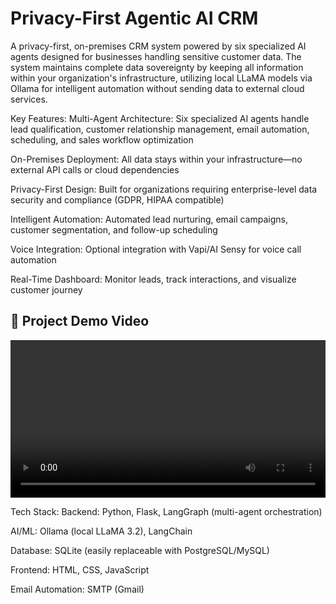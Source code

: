 # Privacy-First Agentic AI CRM

A privacy-first, on-premises CRM system powered by six specialized AI agents designed for businesses handling sensitive customer data. The system maintains complete data sovereignty by keeping all information within your organization's infrastructure, utilizing local LLaMA models via Ollama for intelligent automation without sending data to external cloud services.

Key Features:
Multi-Agent Architecture: Six specialized AI agents handle lead qualification, customer relationship management, email automation, scheduling, and sales workflow optimization

On-Premises Deployment: All data stays within your infrastructure—no external API calls or cloud dependencies

Privacy-First Design: Built for organizations requiring enterprise-level data security and compliance (GDPR, HIPAA compatible)

Intelligent Automation: Automated lead nurturing, email campaigns, customer segmentation, and follow-up scheduling

Voice Integration: Optional integration with Vapi/AI Sensy for voice call automation

Real-Time Dashboard: Monitor leads, track interactions, and visualize customer journey

## 🎥 Project Demo Video

<video width="100%" controls>
  <source src="./images/Privacy-First Agentic AI CRM.mp4" type="video/mp4">
  Your browser does not support the video tag.
</video>

Tech Stack:
Backend: Python, Flask, LangGraph (multi-agent orchestration)

AI/ML: Ollama (local LLaMA 3.2), LangChain

Database: SQLite (easily replaceable with PostgreSQL/MySQL)

Frontend: HTML, CSS, JavaScript

Email Automation: SMTP (Gmail)
